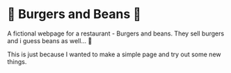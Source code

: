 
# 🍔 Burgers and Beans 🥙
A fictional webpage for a restaurant - Burgers and beans. They sell burgers and i guess beans as well... 🤷

This is just because I wanted to make a simple page and try out some new things.

